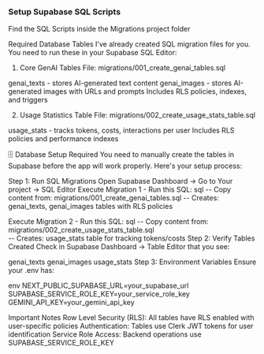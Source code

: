 ### Setup Supabase SQL Scripts
Find the SQL Scripts inside the Migrations project folder

Required Database Tables
I've already created SQL migration files for you. You need to run these in your Supabase SQL Editor:

1. Core GenAI Tables
File: migrations/001_create_genai_tables.sql

genai_texts - stores AI-generated text content
genai_images - stores AI-generated images with URLs and prompts
Includes RLS policies, indexes, and triggers

2. Usage Statistics Table
File: migrations/002_create_usage_stats_table.sql

usage_stats - tracks tokens, costs, interactions per user
Includes RLS policies and performance indexes

🗄️ Database Setup Required
You need to manually create the tables in Supabase before the app will work properly. Here's your setup process:

Step 1: Run SQL Migrations
Open Supabase Dashboard → Go to Your project → SQL Editor
Execute Migration 1 - Run this SQL:
sql
-- Copy content from: migrations/001_create_genai_tables.sql
-- Creates: genai_texts, genai_images tables with RLS policies

Execute Migration 2 - Run this SQL:
sql
-- Copy content from: migrations/002_create_usage_stats_table.sql  
-- Creates: usage_stats table for tracking tokens/costs
Step 2: Verify Tables Created
Check in Supabase Dashboard → Table Editor that you see:

genai_texts
genai_images
usage_stats
Step 3: Environment Variables
Ensure your .env has:

env
NEXT_PUBLIC_SUPABASE_URL=your_supabase_url
SUPABASE_SERVICE_ROLE_KEY=your_service_role_key
GEMINI_API_KEY=your_gemini_api_key


Important Notes
Row Level Security (RLS): All tables have RLS enabled with user-specific policies
Authentication: Tables use Clerk JWT tokens for user identification
Service Role Access: Backend operations use SUPABASE_SERVICE_ROLE_KEY